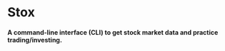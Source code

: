 # Stox
#### A command-line interface (CLI) to get stock market data and practice trading/investing.

